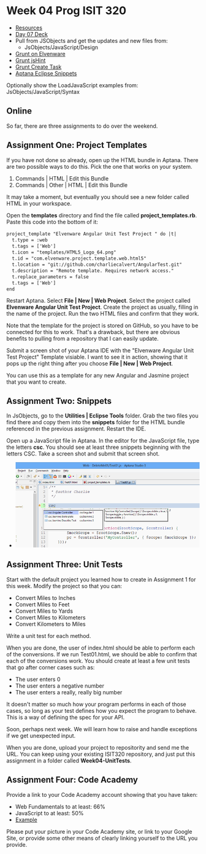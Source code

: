 Week 04 Prog ISIT 320
=====================

- [Resources](Isit320-Resources.html)
- [Day 07 Deck](http://bit.ly/1gfEHFc)
- Pull from JSObjects and get the updates and new files from:
	- JsObjects/JavaScript/Design
- [Grunt on Elvenware](http://elvenware.com/charlie/development/web/UnitTests/Grunt.html)
- [Grunt jsHint](https://github.com/gruntjs/grunt-contrib-jshint)
- [Grunt Create Task](http://gruntjs.com/creating-tasks)
- [Aptana Eclipse Snippets](http://www.elvenware.com/charlie/development/android/Eclipse.html#snippets)

Optionally show the LoadJavaScript examples from:
	JsObjects/JavaScript/Syntax

Online
------

So far, there are three assignments to do over the weekend.

Assignment One: Project Templates
--------------------------------------

If you have not done so already, open up the HTML bundle in Aptana. 
There are two possible ways to do this. Pick the one that works on 
your system.

1. Commands | HTML | Edit this Bundle
2. Commands | Other | HTML | Edit this Bundle

It may take a moment, but eventually you should see a new folder
called HTML in your workspace.

Open the **templates** directory and find the file called 
**project_templates.rb**. Paste this code into the bottom of it:

```
project_template "Elvenware Angular Unit Test Project " do |t|
  t.type = :web
  t.tags = ['Web']
  t.icon = "templates/HTML5_Logo_64.png"
  t.id = "com.elvenware.project.template.web.html5"
  t.location = "git://github.com/charliecalvert/AngularTest.git"
  t.description = "Remote template. Requires network access."
  t.replace_parameters = false
  t.tags = ['Web']  
end
```

Restart Aptana. Select **File | New | Web Project**. Select the 
project called **Elvenware Angular Unit Test Project**. Create the
project as usually, filling in the name of the project. Run the 
two HTML files and confirm that they work.

Note that the template for the project is stored on GitHub, so you
have to be connected for this to work. That's a drawback, but there
are obvious benefits to pulling from a repository that I can easily
update.

Submit a screen shot of your Aptana IDE with the "Elvenware Angular
Unit Test Project" Template visiable. I want to see it in action,
showing that it pops up the right thing after you choose **File |
New | Web Project**.

You can use this as a template for any new Angular and Jasmine project
that you want to create.

Assignment Two: Snippets
------------------------

In JsObjects, go to the **Utilities | Eclipse Tools** folder. Grab
the two files you find there and copy them into the **snippets**
folder for the HTML bundle referenced in the previous assignment.
Restart the IDE.

Open up a JavaScript file in Aptana. In the editor for the JavaScript
file, type the letters **csc**. You should see at least three snippets
beginning with the letters CSC. Take a screen shot and submit that
screen shot.

- ![Some CSC Snippets](../Images/Snippets01.png)

Assignment Three: Unit Tests
----------------------------

Start with the default project you learned how to create in 
Assignment 1 for this week. Modify the project so that you can:

- Convert Miles to Inches
- Convert Miles to Feet
- Convert Miles to Yards
- Convert Miles to Kilometers
- Convert Kilometers to Miles

Write a unit test for each method. 

When you are done, the user of index.html should be able to perform
each of the conversions. If we run Test01.html, we should be able
to confirm that each of the conversions work. You should create at
least a few unit tests that go after corner cases such as:

- The user enters 0
- The user enters a negative number
- The user enters a really, really big number

It doesn't matter so much how your program performs in each of those
cases, so long as your test defines how you expect the program to
behave. This is a way of defining the spec for your API.

Soon, perhaps next week. We will learn how to raise and handle 
exceptions if we get unexpected input.

When you are done, upload your project to repositority and send
me the URL. You can keep using your existing ISIT320 repository, and 
just put this assignment in a folder called **Week04-UnitTests**.

Assignment Four: Code Academy
-----------------------------

Provide a link to your Code Academy account showing that you have taken:

- Web Fundamentals to at least: 66%
- JavaScript to at least: 50%
- [Example](http://www.codecademy.com/netslayer43536)

Please put your picture in your Code Academy site, or link to your 
Google Site, or provide some other means of clearly linking yourself 
to the URL you provide.



